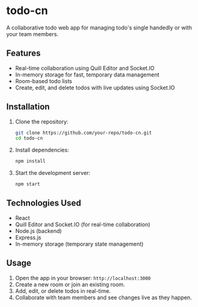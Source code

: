 # todo-cn
A collaborative todo web app for managing todo's single handedly or with your team members.

## Features
- Real-time collaboration using Quill Editor and Socket.IO
- In-memory storage for fast, temporary data management
- Room-based todo lists
- Create, edit, and delete todos with live updates using Socket.IO

## Installation

1. Clone the repository:
   ```bash
   git clone https://github.com/your-repo/todo-cn.git
   cd todo-cn
   ```

2. Install dependencies:
   ```bash
   npm install
   ```

3. Start the development server:
   ```bash
   npm start
   ```

## Technologies Used
- React
- Quill Editor and Socket.IO (for real-time collaboration)
- Node.js (backend)
- Express.js
- In-memory storage (temporary state management)

## Usage

1. Open the app in your browser: `http://localhost:3000`
2. Create a new room or join an existing room.
3. Add, edit, or delete todos in real-time.
4. Collaborate with team members and see changes live as they happen.

